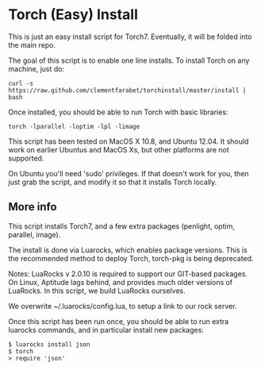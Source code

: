 Torch (Easy) Install
====================

This is just an easy install script for Torch7. Eventually, it will be folded into the main repo.

The goal of this script is to enable one line installs. To install Torch on any machine, just do:

    curl -s https://raw.github.com/clementfarabet/torchinstall/master/install | bash

Once installed, you should be able to run Torch with basic libraries:

    torch -lparallel -loptim -lpl -limage

This script has been tested on MacOS X 10.8, and Ubuntu 12.04. It should work on earlier 
Ubuntus and MacOS Xs, but other platforms are not supported.

On Ubuntu you'll need 'sudo' privileges. If that doesn't work for you, then just grab the
script, and modify it so that it installs Torch locally.

More info
---------

This script installs Torch7, and a few extra packages
(penlight, optim, parallel, image).

The install is done via Luarocks, which enables package
versions. This is the recommended method to deploy Torch,
torch-pkg is being deprecated.

Notes:
LuaRocks v 2.0.10 is required to support our GIT-based packages.
On Linux, Aptitude lags behind, and provides much older versions
of LuaRocks. In this script, we build LuaRocks ourselves.

We overwrite ~/.luarocks/config.lua, to setup a link to our
rock server.

Once this script has been run once, you should be able to run
extra luarocks commands, and in particular install new packages:

    $ luarocks install json
    $ torch
    > require 'json'

